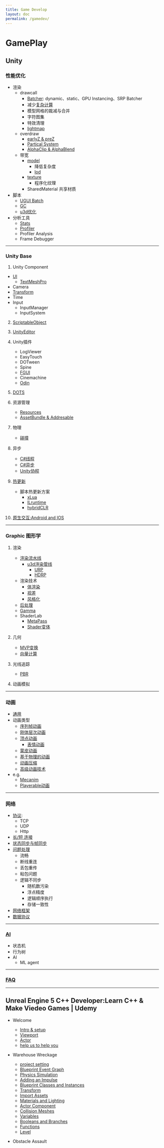 ```yaml
---
title: Game Develop
layout: doc
permalink: /gamedev/
---
```


# GamePlay

## Unity

### 性能优化
- 渲染
    - drawcall
        - [Batcher](./render/render-batch.md): dynamic、static、GPU Instancing、SRP Batcher
        - 减少[复杂计算](./render/render-shader.md)
        - 模型网格的裁减与合并
	    - 字符图集
	    - 特效清理
        - [lightmap](./u3d/u3d-lightmap.md)        
    - overdraw
	    - [earlyZ & preZ](./render/render-earlyZ-and-preZ.md)
        - [Partical System](./u3d/u3d-ParticalSystem.md)
        - [AlphaClip & AlphaBlend](./render/render-AlphaClip-and-AlphaBlend.md)
    - 带宽
        - [model](./art/art-Modeling.md)
            - 降低复杂度
	        - [lod](./u3d/u3d-lod.md)
        - [texture](./art/art-texture.md)
            - 程序化纹理 
        - SharedMaterial 共享材质
- 脚本
    - [UGUI Batch](./u3d/u3d-render-ugui.md)
    - [GC](./cs/clr-gc.md)
    - [u3d优化](./u3d/u3d-optimize.md)
- 分析工具
    - [Stats](./u3d/u3d-stats.md)
    - [Profiler](./u3d/u3d-profiler.md)			
    - Profiler Analysis
    - Frame Debugger

---
### Unity Base
1. Unity Component
- [UI](./u3d/u3d-ugui.md)  
    - [TextMeshPro](./u3d/u3d-textmeshpro.md)  
- Camera  
- [Transform](./render/render-transformation.md)
- Time
- Input
	- InputManager
	- InputSystem
2. [ScriptableObject](./u3d/u3d-ScriptableObject.md)

3. [UnityEditor](./u3d/u3d-editor-scripting.md)

4. Unity插件
    - LogViewer
    - EasyTouch
    - DOTween
	- Spine
    - [FGUI](./u3d/u3d-fgui.md)
    - Cinemachine
	- [Odin](./u3d/u3d-odin.md)

5. [DOTS](./u3d/u3d-dots.md)

6. 资源管理
    - [Resources](./u3d/u3d-resources.md)
    - [AssetBundle & Addresable](./u3d/u3d-addresable.md)

7. 物理
	- [碰撞](./physics/physics-collision.md)

8. 异步
    - [C#线程](./cs/cs-thread.md)
    - [C#异步](./cs/cs-async.md)
    - [Unity协程](./u3d/u3d-corotinue.md)
	
9. [热更新](./u3d/u3d-hotpatch.md)
	- 脚本热更新方案
	    - [xLua](./u3d/u3d-hotpatch-xlua.md)
	    - [ILruntime](./u3d/u3d-hotpatch-ilruntime.md)
	    - [hybridCLR](./u3d/u3d-hotpatch-hybridclr.md)

10. [原生交互:Android and IOS](./u3d/u3d-Android-and-IOS.md)

---
### Graphic 图形学
1. 渲染
    - [渲染流水线](./render/render-Pipeline.md)
        - [u3d渲染管线](./u3d//u3d-pipeline-base.md)
            - [URP](./u3d/u3d-pipeline-URP.md)
            - [HDRP](./u3d/u3d-pipeline-HDRP.md)
    - 渲染技术
	    - [体渲染](./render/render-volume.md)
	    - [视差](./render/render-parallax.md)
	    - [风格化](./render/render-stylized.md)
	- [后处理](./render/render-postprocess.md)
	- [Gamma](./render/render-gamma.md)
	- ShaderLab
	    - [MetaPass](./u3d/shaderlab-metapass.md)
		- [Shader变体](./u3d/shaderlab-variant.md)

2. 几何
	- [MVP变换](./render/render-mvp.md)
	- [向量计算](./render/render-transformation.md)
3. 光线追踪
	- [PBR](./render/render-pbr.md)
4. 动画模拟

---
### 动画
- [通用](./anime/anime-index.md)
- 动画类型
	- [序列帧动画](./anime/anime-sequence.md)
    - [刚体层次动画](./anime/anime-rigid.md)
    - [顶点动画](./anime/anime-vertex.md)
        - [表情动画](./anime/anime-morph.md)
    - [蒙皮动画](./anime/anime-skeletal.md)
    - [基于物理的动画](./anime/anime-physics.md)
    - [动画压缩](./anime/anime-pressed.md)
    - [高级动画技术](./anime/anime-tech.md)
- e.g.
	- [Mecanim](./u3d/u3d-anim-mecanim.md)
	- [Playerable动画](./u3d/u3d-anim-playable.md)

---
### 网络
- [协议](./network/net-proto-net.md):
    - TCP
    - UDP
    - Http
- [长/短 连接](./network/net-link.md)
- [状态同步与帧同步](./network/net-sync.md)
- [问题处理](./network/net-problem.md)
    - 流畅
    - 断线重连
    - 丢包重传
    - 粘包问题
    - 逻辑不同步
        - 随机数污染
		- 浮点精度
		- 逻辑顺序执行
		- 存储一致性
- [网络框架](./network/net-frame.md)
- [数据协议](./network/net-proto-data.md)

---
### [AI](./u3d/u3d-ai.md)
- 状态机
- 行为树
- AI
    - ML agent

---
### [FAQ](./FAQ.md)

---
## Unreal Engine 5 C++ Developer:Learn C++ & Make Viedeo Games | Udemy
- Welcome
    - [Intro & setup](./ue5/ue5-Intro-and%20Setup.md)
    - [Viewport](./ue5/ue5-editor-navigate-viewport.md)
    - [Actor](./ue5/ue5-blueprint-actor.md)
	- [help us to help you](./ue5/ue5-FAQ.md)

- Warehouse Wreckage
	- [project setting](./ue5/ue5-editor-setting-project.md)
	- [Blueprint Event Graph](./ue5/ue5-blueprint-event-graph.md)
	- [Physics Simulation](./ue5/ue5-physics-base.md)
	- [Adding an Impulse](./ue5/ue5-physics-force.md)
	- [Blueprint Classes and Instances](./ue5/ue5-blueprint-class.md)
    - [Transform](./ue5/ue5-transformation.md)
	- [Import Assets](./ue5/ue5-editor-import-assets.md)
	- [Materials and Lighting](./ue5/ue5-render-material-and-light.md)
	- [Actor Component](./ue5/ue5-component-base.md)
	- [Collision Meshes](./ue5/ue5-physics-collision.md)
	- [Variables](./ue5/ue5-blueprint-variable.md)
	- [Booleans and Branches](./ue5/ue5-blueprint-branch.md)
	- [Functions](./ue5/ue5-blueprint-function.md)
    - [Level](./ue5/ue5-blueprint-level.md)

- Obstacle Assault